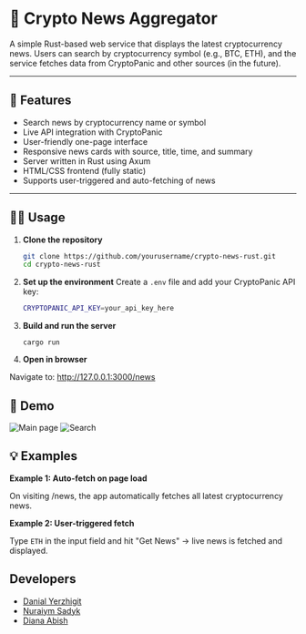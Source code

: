 # 📰 Crypto News Aggregator

A simple Rust-based web service that displays the latest cryptocurrency news. Users can search by cryptocurrency symbol (e.g., BTC, ETH), and the service fetches data from CryptoPanic and other sources (in the future).

---

## 🚀 Features

- Search news by cryptocurrency name or symbol
- Live API integration with CryptoPanic
- User-friendly one-page interface
- Responsive news cards with source, title, time, and summary
- Server written in Rust using Axum
- HTML/CSS frontend (fully static)
- Supports user-triggered and auto-fetching of news

---

## 🧑‍💻 Usage

1. **Clone the repository**  
   ```bash
   git clone https://github.com/yourusername/crypto-news-rust.git
   cd crypto-news-rust
2. **Set up the environment**
Create a `.env` file and add your CryptoPanic API key:
    ```bash
    CRYPTOPANIC_API_KEY=your_api_key_here
    ```
3. **Build and run the server**
    ```
    cargo run
    ```
4. **Open in browser**

Navigate to: http://127.0.0.1:3000/news

## 📸 Demo

![Main page](cryptonews.png)
![Search](cryptonewssearch.png)

## 💡 Examples

**Example 1: Auto-fetch on page load**

On visiting /news, the app automatically fetches all latest cryptocurrency news.

**Example 2: User-triggered fetch**

Type `ETH` in the input field and hit "Get News" → live news is fetched and displayed.

## Developers

- [Danial Yerzhigit](https://github.com/riqqer)
- [Nuraiym Sadyk](https://github.com/wstyx-hh)
- [Diana Abish](https://github.com/hsibAD)